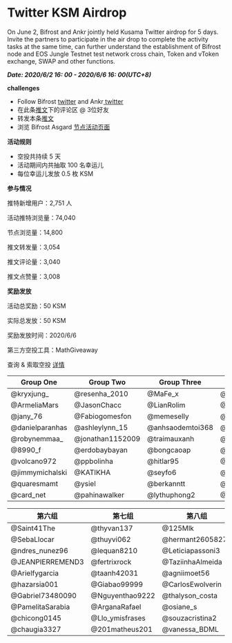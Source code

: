 # Twitter KSM Airdrop
On June 2, Bifrost and Ankr jointly held Kusama Twitter airdrop for 5 days. Invite the partners to participate in the air drop to complete the activity tasks at the same time, can further understand the establishment of Bifrost node and EOS Jungle Testnet test network cross chain, Token and vToken exchange, SWAP and other functions.

***Date: 2020/6/2 16: 00 - 2020/6/6 16: 00(UTC+8)***

**challenges**
- Follow Bifrost [ twitter](https://twitter.com/bifrost_network) and Ankr[ twitter ](https://twitter.com/ankr)
- 在此条[推文](https://twitter.com/bifrost_network/status/1267727916982390784)下的评论区 @ 3位好友
- 转发本条[推文](https://twitter.com/bifrost_network/status/1267727916982390784)
- 浏览 Bifrost Asgard [节点活动页面](https://reward.bifrost.finance/)

**活动规则**
- 空投共持续 5 天
- 活动期间内共抽取 100 名幸运儿
- 每位幸运儿发放 0.5 枚 KSM

**参与情况**

推特新增用户：2,751 人

活动推特浏览量：74,040

节点浏览量：14,800

推文转发量：3,054

推文评论量：3,040

推文点赞量：3,008


**奖励发放**

活动总奖励：50 KSM

实际总发放：50 KSM

奖励发放时间：2020/6/6

第三方空投工具：MathGiveaway

查询 & 索取空投 [详情](https://giveaway.mathwallet.org/#/H334ZFZF2YMR9NKT)

| Group One       | Group Two        | Group Three      | Group Four      | Group Five       |
| --------------- | ---------------- | ---------------- | --------------- | ---------------- |
| @kryxjung_      | @resenha_2010    | @MaFe_x          | @vuongbienthai1 | @Gabrieilincolnm |
| @ArmeliaMars    | @JasonChacc      | @LianRolim       | @G93Lopez       | @CamilaDrun      |
| @jany_76        | @Fabiogomesfon   | @memeselly       | @nakarlinana    | @BILIEBER17      |
| @danielparanhas | @ashleylynn_15   | @anhsaodemtoi368 | @duongtentung   | @SeluLuqu        |
| @robynemmaa_    | @jonathan1152009 | @traimauxanh     | @dieuanhquantam | @guevara_ruso    |
| @8990_f         | @erdobaybayan    | @bongcaoap       | @huguin84       | @LucreciaPombo   |
| @volcano972     | @ppbolinha       | @hitlar95        | @AmandaLininhd  | @Edivan144       |
| @jimmymichalski | @KATIKHA         | @seyfo6          | @juninboti      | @AnabelJay       |
| @quaresmamt     | @ysiel           | @berkanntt       | @julieht30      | @anita11933      |
| @card_net       | @pahinawalker    | @lythuphong2     | @HenriqueJefin  | @barbaraleal1987 |


| 第六组              | 第七组             | 第八组              | 第九组             | 第十组            |
| ---------------- | --------------- | ---------------- | --------------- | -------------- |
| @Saint41The      | @thyvan137      | @125Mlk          | @kevinvillacisa | @SalvaBeate    |
| @SebaLlocar      | @thuyvi062      | @hermant26058277 | @HendrikLumen   | @AyuSantanu    |
| @ndres_nunez96   | @lequan8210     | @Leticiapassoni3 | @SurferLone     | @Nguyenvan49   |
| @JEANPIERREMEND3 | @fertrixrock    | @TaziinhaAlmeida | @makaa_rios     | @huythanh589   |
| @Arielfygarcia   | @taanh42031     | @agniimoet56     | @SKalomder      | @FreyaOraiz__  |
| @hazarsia001     | @Giabao99999    | @CarlosEwolverin | @lukAlvez       | @DBhorja       |
| @Gabriel73480090 | @Nguyenthao9222 | @thalyson_costa  | @mey_nami       | @holy_name1320 |
| @PamelitaSarabia | @ArganaRafael   | @osiane_s        | @ElGarisiitho   | @Gittaprl      |
| @chicong0145     | @Llo_ymisfrases | @souzacristina2  | @Bitcoin_Labs   | @pruzmani      |
| @chaugia3327     | @201matheus201  | @vanessa_BDML    | @hongphat80     | @Niniq18       |